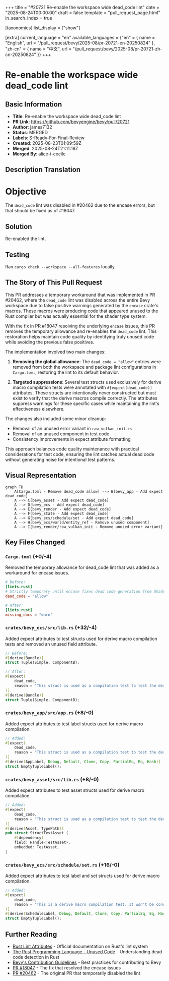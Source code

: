 +++
title = "#20721 Re-enable the workspace wide dead_code lint"
date = "2025-08-24T00:00:00"
draft = false
template = "pull_request_page.html"
in_search_index = true

[taxonomies]
list_display = ["show"]

[extra]
current_language = "en"
available_languages = {"en" = { name = "English", url = "/pull_request/bevy/2025-08/pr-20721-en-20250824" }, "zh-cn" = { name = "中文", url = "/pull_request/bevy/2025-08/pr-20721-zh-cn-20250824" }}
+++

# Re-enable the workspace wide dead_code lint

## Basic Information
- **Title**: Re-enable the workspace wide dead_code lint
- **PR Link**: https://github.com/bevyengine/bevy/pull/20721
- **Author**: james7132
- **Status**: MERGED
- **Labels**: S-Ready-For-Final-Review
- **Created**: 2025-08-23T01:09:59Z
- **Merged**: 2025-08-24T21:11:18Z
- **Merged By**: alice-i-cecile

## Description Translation
# Objective
The `dead_code` lint was disabled in #20462 due to the encase errors, but that should be fixed as of #18047.

## Solution
Re-enabled the lint.

## Testing
Ran `cargo check --workspace --all-features` locally.

## The Story of This Pull Request

This PR addresses a temporary workaround that was implemented in PR #20462, where the `dead_code` lint was disabled across the entire Bevy workspace due to false positive warnings generated by the `encase` crate's macros. These macros were producing code that appeared unused to the Rust compiler but was actually essential for the shader type system.

With the fix in PR #18047 resolving the underlying `encase` issues, this PR removes the temporary allowance and re-enables the `dead_code` lint. This restoration helps maintain code quality by identifying truly unused code while avoiding the previous false positives.

The implementation involved two main changes:

1. **Removing the global allowance**: The `dead_code = "allow"` entries were removed from both the workspace and package lint configurations in `Cargo.toml`, restoring the lint to its default behavior.

2. **Targeted suppressions**: Several test structs used exclusively for derive macro compilation tests were annotated with `#[expect(dead_code)]` attributes. These structs are intentionally never constructed but must exist to verify that the derive macros compile correctly. The attributes suppress warnings for these specific cases while maintaining the lint's effectiveness elsewhere.

The changes also included some minor cleanup:
- Removal of an unused error variant in `raw_vulkan_init.rs`
- Removal of an unused component in test code
- Consistency improvements in expect attribute formatting

This approach balances code quality maintenance with practical considerations for test code, ensuring the lint catches actual dead code without generating noise for intentional test patterns.

## Visual Representation

```mermaid
graph TD
    A[Cargo.toml - Remove dead_code allow] --> B[bevy_app - Add expect dead_code]
    A --> C[bevy_asset - Add expect dead_code]
    A --> D[bevy_ecs - Add expect dead_code]
    A --> E[bevy_render - Add expect dead_code]
    A --> F[bevy_state - Add expect dead_code]
    A --> G[bevy_ecs/schedule/set - Add expect dead_code]
    A --> H[bevy_ecs/world/entity_ref - Remove unused component]
    A --> I[bevy_render/raw_vulkan_init - Remove unused error variant]
```

## Key Files Changed

### `Cargo.toml` (+0/-4)
Removed the temporary allowance for dead_code lint that was added as a workaround for encase issues.

```toml
# Before:
[lints.rust]
# Strictly temporary until encase fixes dead code generation from ShaderType macros
dead_code = "allow"

# After:
[lints.rust]
missing_docs = "warn"
```

### `crates/bevy_ecs/src/lib.rs` (+32/-4)
Added expect attributes to test structs used for derive macro compilation tests and removed an unused field attribute.

```rust
// Before:
#[derive(Bundle)]
struct Tuple(Simple, ComponentB);

// After:
#[expect(
    dead_code,
    reason = "This struct is used as a compilation test to test the derive macros, and as such is intentionally never constructed."
)]
#[derive(Bundle)]
struct Tuple(Simple, ComponentB);
```

### `crates/bevy_app/src/app.rs` (+8/-0)
Added expect attributes to test label structs used for derive macro compilation.

```rust
// Added:
#[expect(
    dead_code,
    reason = "This struct is used as a compilation test to test the derive macros, and as such is intentionally never constructed."
)]
#[derive(AppLabel, Debug, Default, Clone, Copy, PartialEq, Eq, Hash)]
struct EmptyTupleLabel();
```

### `crates/bevy_asset/src/lib.rs` (+8/-0)
Added expect attributes to test asset structs used for derive macro compilation.

```rust
// Added:
#[expect(
    dead_code,
    reason = "This struct is used as a compilation test to test the derive macros, and as such is intentionally never constructed."
)]
#[derive(Asset, TypePath)]
pub struct StructTestAsset {
    #[dependency]
    field: Handle<TestAsset>,
    embedded: TestAsset,
}
```

### `crates/bevy_ecs/src/schedule/set.rs` (+16/-0)
Added expect attributes to test label and set structs used for derive macro compilation.

```rust
// Added:
#[expect(
    dead_code,
    reason = "This is a derive macro compilation test. It won't be constructed."
)]
#[derive(ScheduleLabel, Debug, Default, Clone, Copy, PartialEq, Eq, Hash)]
struct EmptyTupleLabel();
```

## Further Reading

- [Rust Lint Attributes](https://doc.rust-lang.org/rustc/lints/levels.html) - Official documentation on Rust's lint system
- [The Rust Programming Language - Unused Code](https://doc.rust-lang.org/book/ch09-04-advanced-types.html#dynamically-sized-types-and-the-sized-trait) - Understanding dead code detection in Rust
- [Bevy's Contribution Guidelines](https://github.com/bevyengine/bevy/blob/main/CONTRIBUTING.md) - Best practices for contributing to Bevy
- [PR #18047](https://github.com/bevyengine/bevy/pull/18047) - The fix that resolved the encase issues
- [PR #20462](https://github.com/bevyengine/bevy/pull/20462) - The original PR that temporarily disabled the lint
